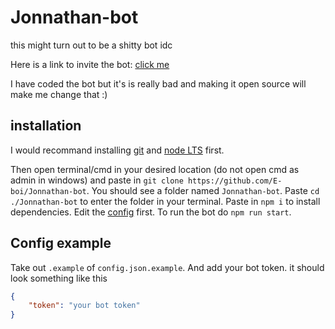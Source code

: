 # Jonnathan-bot

this might turn out to be a shitty bot idc

Here is a link to invite the bot: [click me](https://discord.com/oauth2/authorize?client_id=718998971799961701&scope=bot&permissions=3394566)

I have coded the bot but it's is really bad and making it open source will make me change that :)

## installation

I would recommand installing [git](https://git-scm.com/) and [node LTS](https://nodejs.org/en/) first.

Then open terminal/cmd in your desired location (do not open cmd as admin in windows) and paste in `git clone https://github.com/E-boi/Jonnathan-bot`. You should see a folder named `Jonnathan-bot`. Paste `cd ./Jonnathan-bot` to enter the folder in your terminal. Paste in `npm i` to install dependencies. Edit the [config](https://github.com/E-boi/Jonnathan-bot#config-example) first. To run the bot do `npm run start`.

## Config example

Take out `.example` of `config.json.example`. And add your bot token. it should look something like this

```json
{
	"token": "your bot token"
}
```
